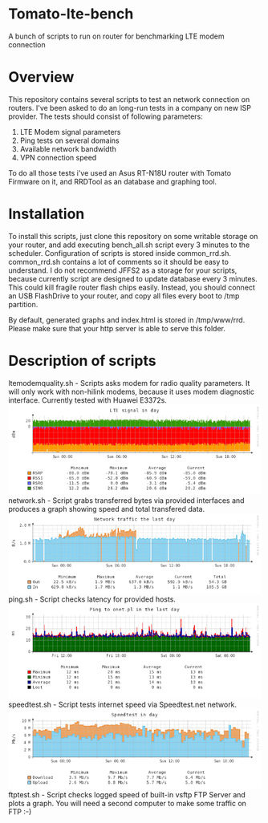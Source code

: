 # Tomato-lte-bench
A bunch of scripts to run on router for benchmarking LTE modem connection
# Overview

This repository contains several scripts to test an network connection on routers.
I've been asked to do an long-run tests in a company on new ISP provider.
The tests should consist of following parameters:
1. LTE Modem signal parameters
2. Ping tests on several domains
3. Available network bandwidth
4. VPN connection speed

To do all those tests i've used an Asus RT-N18U router with Tomato Firmware on it,
and RRDTool as an database and graphing tool.

# Installation
To install this scripts, just clone this repository on some writable storage on your router, and add executing bench_all.sh script every 3 minutes to the scheduler.
Configuration of scripts is stored inside common_rrd.sh. common_rrd.sh contains a lot of comments so it should be easy to understand.
I do not recommend JFFS2 as a storage for your scripts, because currently script are designed to update database every 3 minutes. This could kill fragile router flash chips easily.
Instead, you should connect an USB FlashDrive to your router, and copy all files every boot to /tmp partition.

By default, generated graphs and index.html is stored in /tmp/www/rrd. Please make sure that your http server is able to serve this folder.

# Description of scripts
ltemodemquality.sh - Scripts asks modem for radio quality parameters. It will only work with non-hilink modems, because it uses modem diagnostic interface. Currently tested with Huawei E3372s.
![Result of ltemodemquality](/screenshots/lte-day.png?raw=true "Result of ltemodemquality")
network.sh - Script grabs transferred bytes via provided interfaces and produces a graph showing speed and total transfered data.
![Result of network](/screenshots/network-eth2-day.png?raw=true "Result of network")
ping.sh - Script checks latency for provided hosts.
![Result of ping](/screenshots/ping-onet.pl-day.png?raw=true "Result of ping")
speedtest.sh - Script tests internet speed via Speedtest.net network.
![Result of speedtest](/screenshots/speedtest-day.png?raw=true "Result of speedtest")
ftptest.sh - Script checks logged speed of built-in vsftp FTP Server and plots a graph. You will need a second computer to make some traffic on FTP :-)
